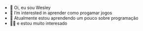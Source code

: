- 👋 Oi, eu sou Wesley
- 👀 I’m interested in  aprender como progamar jogos
- 🌱 Atualmente estou aprendendo um pouco sobre programação
-  🐱‍💻  e estou muito interesado

